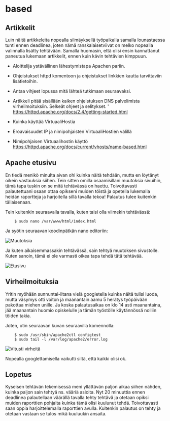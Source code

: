 # based

## Artikkelit

Luin näitä artikkeleita nopealla silmäyksellä työpaikalla samalla lounastaessa tunti ennen deadlinea, joten nämä ranskalaisetviivat on melko nopealla valinnalla lisätty tehtävään. Samalla huomasin, että olisi ensin kannattanut paneutua lukemaan artikkelit, ennen kuin kävin tehtävien kimppuun. 

- Aloittelija ystävällinen lähestymistapa Apachen pariin. 
- Ohjeistukset httpd komentoon ja ohjeistukset linkkien kautta tarvittaviin lisätietoihin.
- Antaa vihjeet lopussa mitä lähteä tutkimaan seuraavaksi.
- Artikkeli pitää sisällään kaiken ohjeistuksen DNS palvelimista virheilmoituksiin. Selkeät ohjeet ja selitykset. '
https://httpd.apache.org/docs/2.4/getting-started.html 

- Kuinka käyttää VirtuaaliHostia
- Eroavaisuudet IP ja nimipohjaisten VirtuaaliHostien välillä
- Nimipohjaisen Virtuaalihostin käyttö
https://httpd.apache.org/docs/current/vhosts/name-based.html

## Apache etusivu 

En tiedä menikö minulta aivan ohi kuinka näitä tehdään, mutta en löytänyt oikein vastauksia siihen. Tein sitten omilla osaamisillani muutoksia sivuihin, tämä tapa tuskin on se mitä tehtävässä on haettu. Toivottavasti palautettuani osaan ottaa opikseni muiden töistä ja opetella lukemalla heidän raportteja ja harjoitella sillä tavalla tekoa! Palautus tulee kuitenkin tällaisenaan. 

Tein kuitenkin seuraavalla tavalla, kuten taisi olla viimekin tehtävässä: 

        $ sudo nano /var/www/html/index.html
        
Ja syötin seuraavan koodinpätkän nano editoriin: 

![Muutoksia](https://user-images.githubusercontent.com/100162043/216838857-82df3c5c-111d-4e0d-beb7-25d4228900d3.jpg)

Ja kuten aikaisemmassakin tehtävässä, sain tehtyä muutoksen sivustolle. Kuten sanoin, tämä ei ole varmasti oikea tapa tehdä tätä tehtävää. 

![Etusivu](https://user-images.githubusercontent.com/100162043/216838907-784522fc-87c0-47f2-8695-33e2210a7818.jpg)

## Virheilmoituksia

Yritin myöhään sunnuntai-iltana vielä googletella kuinka näitä tulisi luoda, mutta väsymys otti voiton ja maanantain aamu 5 herätys työpäivään pakottaa miehen unille. Ja koska palautusaikaa on klo 14 asti maanantaina, jää maanantain huomio opiskelulle ja tämän työstölle käytännössä nolliin töiden takia. 

Joten, otin seuraavan kuvan seuraavilla komennolla: 
        
        $ sudo /usr/sbin/apache2ctl configtest
        $ sudo tail -l /var/log/apache2/error.log

![Vitusti virheitä](https://user-images.githubusercontent.com/100162043/216839699-1ae96ecc-d9c8-4280-b148-d10c6305d776.jpg)

Nopealla googlettamisella vaikutti siltä, että kaikki olisi ok.

## Lopetus

Kyseisen tehtävän tekemisessä meni yllättävän paljon aikaa siihen nähden, kuinka paljon sain tehtyä ns. vääriä asioita. Nyt 20 minuuttia ennen deadlinea palautellaan väärällä tavalla tehty tehtävä ja otetaan opiksi muiden raporttien pohjalta kuinka tämä olisi kuulunut tehdä. Toivottavasti saan oppia harjoittelemalla raporttien avulla. Kuitenkin palautus on tehty ja otetaan vastaan se tulos mikä kuuluukin ansaita. 




